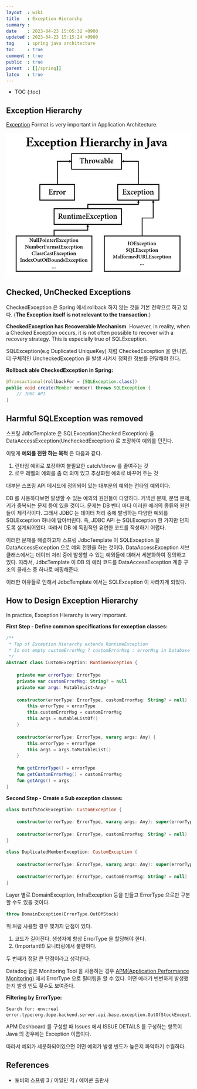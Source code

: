 ```yaml
---
layout  : wiki
title   : Exception Hierarchy
summary : 
date    : 2023-04-23 15:05:32 +0900
updated : 2023-04-23 15:15:24 +0900
tag     : spring java architecture
toc     : true
comment : true
public  : true
parent  : [[/spring]]
latex   : true
---
```

* TOC
{:toc}

## Exception Hierarchy

[Exception](https://docs.oracle.com/javase/7/docs/api/java/lang/Exception.html) Format is very important in Application Architecture. 

![](/resource/wiki/spring-exception-hierarchy/exception-hierarchy.jpeg)

## Checked, UnChecked Exceptions

CheckedException 은 Spring 에서 rollback 하지 않는 것을 기본 전략으로 하고 있다. (__The Exception itself is not relevant to the transaction.__)

__CheckedException has Recoverable Mechanism__. However, in reality, when a Checked Exception occurs, it is not often possible to recover with a recovery strategy. This is especially true of SQLException.

SQLException(e.g Duplicated UniqueKey) 처럼 CheckedException 을 만나면, 더 구체적인 UncheckedException 을 발생 시켜서 정확한 정보를 전달해야 한다.

__Rollback able CheckedException in Spring:__

```java
@Transactional(rollbackFor = {SQLException.class})
public void create(Member member) throws SQLException {
    // JDBC API
}
```

## Harmful SQLException was removed

스프링 JdbcTemplate 은 SQLException(Checked Exception) 을 DataAccessException(UncheckedException) 로 포장하여 예외를 던진다.

이렇게 __예외를 전환 하는 목적__ 은 다음과 같다.

1. 런타임 예외로 포장하여 불필요한 catch/throw 를 줄여주는 것
2. 로우 레벨의 예외를 좀 더 의미 있고 추상화된 예외로 바꾸어 주는 것

대부분 스프링 API 메서드에 정의되어 있는 대부분의 예외는 런타임 예외이다.

DB 를 사용하다보면 발생할 수 있는 예외의 원인들이 다양하다. 커넥션 문제, 문법 문제, 키가 중복되는 문제 등이 있을 것이다. 문제는 DB 벤더 마다 이러한 에러의 종류와 원인들이 제각각이다. 그래서 JDBC 는 데이터 처리 중에 발생하는 다양한 예외를 SQLException 하나에 담아버린다. 즉, JDBC API 는 SQLException 한 가지만 던지도록 설계되어있다. 따라서 DB 에 독립적인 유연한 코드를 작성하기 어렵다.
 
이러한 문제를 해결하고자 스프링 JdbcTemplate 이 SQLException 을 DataAccessException 으로 예외 전환을 하는 것이다. DataAccessException 서브 클래스에서는 데이터 처리 중에 발생할 수 있는 예외들에 대해서 세분화하여 정의하고 있다. 따라서, JdbcTemplate 이 DB 의 에러 코드를 DataAccessException 계층 구조의 클래스 중 하나로 매핑해준다.
 
이러한 이유들로 인해서 JdbcTemplate 에서는 SQLException 이 사라지게 되었다.

## How to Design Exception Hierarchy

In practice, Exception Hierarchy is very important. 

__First Step - Define common specifications for exception classes:__

```kotlin
/**
 * Top of Exception Hierarchy extends RuntimeException
 * Is not empty customErrorMsg ? customErrorMsg : errorMsg in Database
 */
abstract class CustomException: RuntimeException {

    private var errorType: ErrorType
    private var customErrorMsg: String? = null
    private var args: MutableList<Any>

    constructor(errorType: ErrorType, customErrorMsg: String? = null) {
        this.errorType = errorType
        this.customErrorMsg = customErrorMsg
        this.args = mutableListOf()
    }

    constructor(errorType: ErrorType, vararg args: Any) {
        this.errorType = errorType
        this.args = args.toMutableList()
    }

    fun getErrorType() = errorType
    fun getCustomErrorMsg() = customErrorMsg
    fun getArgs() = args
}
```

__Second Step - Create a Sub exception classes:__

```kotlin
class OutOfStockException: CustomException {

    constructor(errorType: ErrorType, vararg args: Any): super(errorType, args)

    constructor(errorType: ErrorType, customErrorMsg: String? = null) : super(errorType, customErrorMsg)
}
```

```kotlin
class DuplicatedMemberException: CustomException {

    constructor(errorType: ErrorType, vararg args: Any): super(errorType, args)

    constructor(errorType: ErrorType, customErrorMsg: String? = null) : super(errorType, customErrorMsg)
}
```

Layer 별로 DomainException, InfraException 등을 만들고 ErrorType 으로만 구분할 수도 있을 것이다. 

```kotlin
throw DomainException(ErrorType.OutOfStock)
```

위 처럼 사용할 경우 몇가지 단점이 있다.

1. 코드가 길어진다. 생성자에 항상 ErrorType 을 할당해야 한다.
2. (Important!!) 모니터링에서 불편하다.

두 번째가 정말 큰 단점이라고 생각한다.

Datadog 같은 Monitoring Tool 을 사용하는 경우 [APM(Application Performance Monitoring)](https://www.datadoghq.com/product/apm/) 에서 ErrorType 으로 필터링을 할 수 있다. 어떤 에러가 빈번하게 발생했는지 발생 빈도 횟수도 보여준다.

__Filtering by ErrorType:__

```
Search for: env:real error.type:org.dope.backend.server.api.base.exception.OutOfStockException
```

APM Dashboard 를 구성할 때 Issues 에서 ISSUE DETAILS 를 구성하는 항목이 Java 의 경우에는 Exception 이름이다.

따라서 예외가 세분화되어있으면 어떤 예외가 발생 빈도가 높은지 파악하기 수월하다.

## References

- 토비의 스프링 3 / 이일민 저 / 에이콘 출판사

